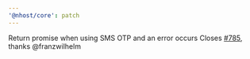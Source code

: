 ```yaml
---
'@nhost/core': patch
---
```


Return promise when using SMS OTP and an error occurs
Closes [#785](https://github.com/nhost/nhost/issues/785), thanks @franzwilhelm
